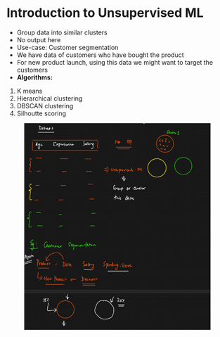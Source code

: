 # Introduction to Unsupervised ML

* Group data into similar clusters
* No output here
* Use-case: Customer segmentation
* We have data of customers who have bought the product
* For new product launch, using this data we might want to target the customers&#x20;
* **Algorithms:**

1. K means&#x20;
2. Hierarchical clustering
3. DBSCAN clustering
4. Silhoutte scoring

<figure><img src="../.gitbook/assets/image (32).png" alt=""><figcaption></figcaption></figure>
